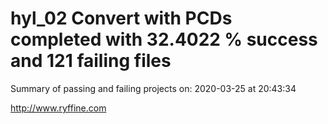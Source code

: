 # hyl_02 Convert with PCDs completed with 32.4022 % success and 121 failing files

Summary of passing and failing projects on: 2020-03-25 at 20:43:34

http://www.ryffine.com
